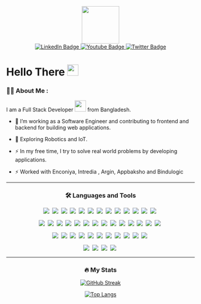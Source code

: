 <div id="header" align="center">
  <img src="https://media.giphy.com/media/bGgsc5mWoryfgKBx1u/giphy.gif" width="100"/>
  <div id="badges">
  <a href="https://www.linkedin.com/in/muztahid-rahman-8282b226b">
    <img src="https://img.shields.io/badge/LinkedIn-blue?style=for-the-badge&logo=linkedin&logoColor=white" alt="LinkedIn Badge"/>
  </a>
  <a href="https://www.youtube.com/@muztahiddurjoy9725">
    <img src="https://img.shields.io/badge/YouTube-FF0000?style=for-the-badge&logo=youtube&logoColor=white" alt="Youtube Badge"/>
  </a>
  <a href="mailto:muztahiddurjoy99@gmail.com">
    <img src="https://img.shields.io/badge/Gmail-D14836?style=for-the-badge&logo=gmail&logoColor=white" alt="Twitter Badge"/>
  </a>
</div>
<img src="https://komarev.com/ghpvc/?username=muztahiddurjoy&style=flat-square&color=blueviolet" alt=""/>
<div align="left">
<h1>
  Hello There
  <img src="https://media.giphy.com/media/hvRJCLFzcasrR4ia7z/giphy.gif" width="30px"/>
</h1>


### :woman_technologist: About Me :

I am a Full Stack Developer <img src="https://media.giphy.com/media/WUlplcMpOCEmTGBtBW/giphy.gif" width="30"> from Bangladesh.

- :telescope: I’m working as a Software Engineer and contributing to frontend and backend for building web applications.

- :seedling: Exploring Robotics and IoT.

- :zap: In my free time, I try to solve real world problems by developing applications.

- :zap: Worked with Enconiya, Intredia , Argin, Appbaksho and Bindulogic

---
</div>

### :hammer_and_wrench: Languages and Tools


<div>
  <img src="https://img.shields.io/badge/HTML5-E34F26?style=for-the-badge&logo=html5&logoColor=white"/>&nbsp;
  <img src="https://img.shields.io/badge/CSS3-1572B6?style=for-the-badge&logo=css3&logoColor=white"/>&nbsp;
  <img src="https://img.shields.io/badge/JavaScript-F7DF1E?style=for-the-badge&logo=JavaScript&logoColor=white"/>&nbsp;
  <img src="https://img.shields.io/badge/Sass-CC6699?style=for-the-badge&logo=sass&logoColor=white"/>&nbsp;
  <img src="https://img.shields.io/badge/Bootstrap-563D7C?style=for-the-badge&logo=bootstrap&logoColor=white"/>&nbsp;
  <img src="https://img.shields.io/badge/jQuery-0769AD?style=for-the-badge&logo=jquery&logoColor=white"/>&nbsp;
  <img src="https://img.shields.io/badge/Tailwind_CSS-38B2AC?style=for-the-badge&logo=tailwind-css&logoColor=white"/>&nbsp;
  <img src="https://img.shields.io/badge/Node.js-43853D?style=for-the-badge&logo=node.js&logoColor=white"/>&nbsp;
  <img src="https://img.shields.io/badge/nestjs-E0234E?style=for-the-badge&logo=nestjs&logoColor=white"/>&nbsp;
  <img src="https://img.shields.io/badge/TypeScript-007ACC?style=for-the-badge&logo=typescript&logoColor=white"/>&nbsp;
  <img src="https://img.shields.io/badge/Java-ED8B00?style=for-the-badge&logo=openjdk&logoColor=white"/>&nbsp;
  <img src="https://img.shields.io/badge/Kotlin-0095D5?&style=for-the-badge&logo=kotlin&logoColor=white"/>&nbsp;
  <img src="https://img.shields.io/badge/Dart-0175C2?style=for-the-badge&logo=dart&logoColor=white"/>&nbsp;
  
  <img src="https://img.shields.io/badge/Express.js-404D59?style=for-the-badge"/>&nbsp;
  <img src="https://img.shields.io/badge/React-20232A?style=for-the-badge&logo=react&logoColor=61DAFB"/>&nbsp;
  <img src="https://img.shields.io/badge/styled--components-DB7093?style=for-the-badge&logo=styled-components&logoColor=white"/>&nbsp;
  <img src="https://img.shields.io/badge/Material--UI-0081CB?style=for-the-badge&logo=material-ui&logoColor=white"/>&nbsp;
  <img src="https://shields.io/badge/chakra--ui-black?logo=chakraui&style=for-the-badge"/>&nbsp;
  <img src="https://img.shields.io/badge/Redux-593D88?style=for-the-badge&logo=redux&logoColor=white"/>&nbsp;
  <img src="https://img.shields.io/badge/React_Native-20232A?style=for-the-badge&logo=react&logoColor=61DAFB"/>&nbsp;
  <img src="https://img.shields.io/badge/React_Router-CA4245?style=for-the-badge&logo=react-router&logoColor=white"/>&nbsp;
  <img src="https://img.shields.io/badge/Flutter-02569B?style=for-the-badge&logo=flutter&logoColor=white"/>&nbsp;
  <img src="https://img.shields.io/badge/MySQL-00000F?style=for-the-badge&logo=mysql&logoColor=white"/>&nbsp;
  <img src="https://img.shields.io/badge/MongoDB-4EA94B?style=for-the-badge&logo=mongodb&logoColor=white"/>&nbsp;
  <img src="https://img.shields.io/badge/SQLite-07405E?style=for-the-badge&logo=sqlite&logoColor=white"/>&nbsp;
  <img src="https://img.shields.io/badge/Firebase-039BE5?style=for-the-badge&logo=Firebase&logoColor=white"/>&nbsp;
  <img src="https://img.shields.io/badge/json%20web%20tokens-323330?style=for-the-badge&logo=json-web-tokens&logoColor=pink"/>&nbsp;
  
  <img src="https://img.shields.io/badge/Prisma-3982CE?style=for-the-badge&logo=Prisma&logoColor=white"/>&nbsp;
  <img src="https://img.shields.io/badge/Next.js-000?logo=nextdotjs&logoColor=fff&style=for-the-badge"/>&nbsp;
  <img src="https://img.shields.io/badge/Vercel-000000?style=for-the-badge&logo=vercel&logoColor=white"/>&nbsp;
  <img src="https://img.shields.io/badge/Postman-FF6C37?style=for-the-badge&logo=postman&logoColor=white"/>&nbsp;
  <img src="https://img.shields.io/badge/docker-%230db7ed.svg?style=for-the-badge&logo=docker&logoColor=white"/>&nbsp;
  <img src="https://img.shields.io/badge/Gradle-02303A.svg?style=for-the-badge&logo=Gradle&logoColor=white"/>&nbsp;
  <img src="https://img.shields.io/badge/-Swagger-%23Clojure?style=for-the-badge&logo=swagger&logoColor=white"/>&nbsp;
  <img src="https://img.shields.io/badge/-Arduino-00979D?style=for-the-badge&logo=Arduino&logoColor=white"/>&nbsp;
  <img src="https://img.shields.io/badge/espressif-E7352C?style=for-the-badge&logo=espressif&logoColor=white"/>&nbsp;
  <img src="https://img.shields.io/badge/GIT-E44C30?style=for-the-badge&logo=git&logoColor=white"/>&nbsp;
  <img src="https://img.shields.io/badge/windows%20terminal-4D4D4D?style=for-the-badge&logo=windows%20terminal&logoColor=white"/>&nbsp;
  
  <img src="https://img.shields.io/badge/adafruit-000000?style=for-the-badge&logo=adafruit&logoColor=white"/>&nbsp;
  <img src="https://img.shields.io/badge/Android_Studio-3DDC84?style=for-the-badge&logo=android-studio&logoColor=white"/>&nbsp;
  <img src="https://img.shields.io/badge/Arduino_IDE-00979D?style=for-the-badge&logo=arduino&logoColor=white"/>&nbsp;
  <img src="https://img.shields.io/badge/Visual_Studio_Code-0078D4?style=for-the-badge&logo=visual%20studio%20code&logoColor=white"/>&nbsp;
</div>

---

### :fire: My Stats

[![GitHub Streak](http://github-readme-streak-stats.herokuapp.com?user=muztahiddurjoy&theme=dark&background=000000)](https://git.io/streak-stats)

[![Top Langs](https://github-readme-stats.vercel.app/api/top-langs/?username=muztahiddurjoy&layout=compact&theme=vision-friendly-dark)](https://github.com/anuraghazra/github-readme-stats)


</div>

